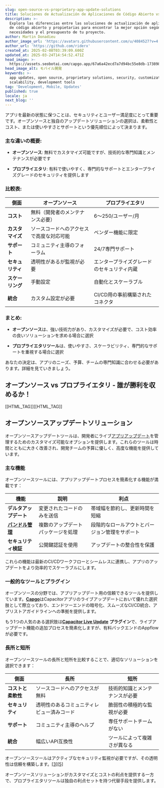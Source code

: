 ```yaml
---
slug: open-source-vs-proprietary-app-update-solutions
title: Soluciones de Actualización de Aplicaciones de Código Abierto vs Propietarias
description: >-
  Explora las diferencias entre las soluciones de actualización de aplicaciones
  de código abierto y propietarias para encontrar la mejor opción según las
  necesidades y el presupuesto de tu proyecto.
author: Martin Donadieu
author_image_url: 'https://avatars.githubusercontent.com/u/4084527?v=4'
author_url: 'https://github.com/riderx'
created_at: 2025-02-08T03:39:09.600Z
updated_at: 2025-03-24T14:54:52.471Z
head_image: >-
  https://assets.seobotai.com/capgo.app/67a6a42ecd7a7d94bc55e8db-1738985966262.jpg
head_image_alt: モバイル開発
keywords: >-
  app updates, open source, proprietary solutions, security, customization,
  scalability, development tools
tag: 'Development, Mobile, Updates'
published: true
locale: ja
next_blog: ''
---
```


アプリを最新の状態に保つことは、セキュリティとユーザー満足度にとって重要です。オープンソースと独自のアップデートソリューションの選択は、柔軟性とコスト、または使いやすさとサポートという優先順位によって決まります。

### 主な違いの概要:

-   **オープンソース**: 無料でカスタマイズ可能ですが、技術的な専門知識とメンテナンスが必要です
    
-   **プロプライエタリ**: 有料で使いやすく、専門的なサポートとエンタープライズグレードのセキュリティを提供します
    

### 比較表:

| **側面** | **オープンソース** | **プロプライエタリ** |
| --- | --- | --- |
| **コスト** | 無料（開発者のメンテナンス必要） | $6～$250/ユーザー/月 |
| **カスタマイズ** | ソースコードへのアクセスで高度な対応可能 | ベンダー機能に限定 |
| **サポート** | コミュニティ主導のフォーラム | 24/7専門サポート |
| **セキュリティ** | 透明性があるが監視が必要 | エンタープライズグレードのセキュリティ内蔵 |
| **スケーリング** | 手動設定 | 自動化とスケーラブル |
| **統合** | カスタム設定が必要 | CI/CD用の事前構築されたコネクタ |

### まとめ:

-   **オープンソース**は、強い技術力があり、カスタマイズが必要で、コスト効率の良いソリューションを求める場合に選択
    
-   **プロプライエタリツール**は、使いやすさ、スケーラビリティ、専門的なサポートを重視する場合に選択
    

あなたの決定は、アプリのニーズ、予算、チームの専門知識に合わせる必要があります。詳細を見ていきましょう。

## オープンソース vs プロプライエタリ - 誰が勝利を収めるか！

[[HTML_TAG]][[HTML_TAG]]

## オープンソースアップデートソリューション

オープンソースアップデートツールは、開発者にライブ[アプリアップデート](https://capgoapp/plugins/capacitor-updater/)を管理するためのカスタマイズ可能なオプションを提供します。これらのツールは時間とともに大きく改善され、開発チームの予算に優しく、高度な機能を提供しています。

### 主な機能

オープンソースツールには、アプリアップデートプロセスを簡素化する機能が満載です：

| 機能 | 説明 | 利点 |
| --- | --- | --- |
| **デルタアップデート** | 変更されたコードのみを送信 | 帯域幅を節約し、更新時間を短縮 |
| [**バンドル管理**](https://capgoapp/docs/webapp/bundles/) | 複数のアップデートパッケージを処理 | 段階的なロールアウトとバージョン管理をサポート |
| **セキュリティ検証** | 公開鍵認証を使用 | アップデートの整合性を保護 |

これらの機能は最新のCI/CDワークフローとシームレスに連携し、アプリのアップデートをより効率的でスケーラブルにします。

### 一般的なツールとプラグイン

オープンソースの分野では、アプリアップデート用の信頼できるツールを提供しています。[**Capgo**](https://capgoapp/)はCapacitorアプリのライブアップデートにおいて優れた選択肢として際立っており、エンドツーエンドの暗号化、スムーズなCI/CD統合、アプリストアガイドラインへの準拠を提供します。

もう1つの人気のある選択肢は[**Capacitor Live Update**](https://wwwnpmjscom/package/%40capacitor%2Flive-updates) **プラグイン**で、ライブアップデート機能の追加プロセスを簡素化しますが、有料バックエンドのAppflowが必要です。

### 長所と短所

オープンソースツールの長所と短所を比較することで、適切なソリューションを選択できます：

| 側面 | 長所 | 短所 |
| --- | --- | --- |
| **コストと柔軟性** | ソースコードへのアクセスが無料 | 技術的知識とメンテナンスが必要 |
| **セキュリティ** | 透明性のあるコミュニティレビュー済みコード | 脆弱性の積極的な監視が必要 |
| **サポート** | コミュニティ主導のヘルプ | 専任サポートチームがない |
| **統合** | 幅広いAPI互換性 | ツールによって複雑さが異なる |

オープンソースツールはアクティブなセキュリティ監視が必要ですが、その透明性は信頼を構築します。[\[3\]](https://wwwo8agency/blog/open-source-software-vs-proprietary-software)[\[5\]](https://wwwankursnewslettercom/p/clash-of-code-open-source-vs-proprietary)

オープンソースソリューションがカスタマイズとコストの利点を提供する一方で、プロプライエタリツールは独自の利点セットを持つ代替手段を提供します。